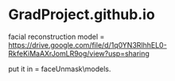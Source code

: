 # GradProject.github.io
facial reconstruction model = https://drive.google.com/file/d/1q0YN3RlhhEL0-RkfeKiMaAXrJomLR9og/view?usp=sharing

put it in = faceUnmask\models.
